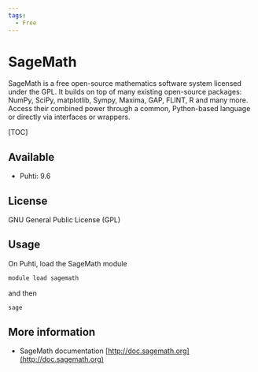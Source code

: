 ```yaml
---
tags:
  - Free
---
```


# SageMath

SageMath is a free open-source mathematics software system licensed
under the GPL. It builds on top of many existing open-source packages:
NumPy, SciPy, matplotlib, Sympy, Maxima, GAP, FLINT, R and many more.
Access their combined power through a common, Python-based language or
directly via interfaces or wrappers.

[TOC]

## Available

- Puhti: 9.6

## License

GNU General Public License (GPL)

## Usage

On Puhti, load the SageMath module

```bash
module load sagemath
```

and then

```bash
sage
```

## More information

- SageMath documentation [http://doc.sagemath.org](http://doc.sagemath.org)

